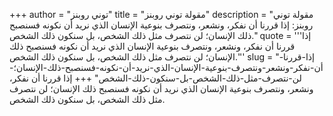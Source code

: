 +++
author = "توني روبنز"
title = "مقولة توني روبنز"
description = "مقولة توني روبنز: إذا قررنا أن نفكر، ونشعر، ونتصرف بنوعية الإنسان الذي نريد أن نكونه فسنصبح ذلك الإنسان؛ لن نتصرف مثل ذلك الشخص، بل سنكون ذلك الشخص."
quote = '''إذا قررنا أن نفكر، ونشعر، ونتصرف بنوعية الإنسان الذي نريد أن نكونه فسنصبح ذلك الإنسان؛ لن نتصرف مثل ذلك الشخص، بل سنكون ذلك الشخص.'''
slug = "إذا-قررنا-أن-نفكر-ونشعر-ونتصرف-بنوعية-الإنسان-الذي-نريد-أن-نكونه-فسنصبح-ذلك-الإنسان؛-لن-نتصرف-مثل-ذلك-الشخص-بل-سنكون-ذلك-الشخص"
+++
إذا قررنا أن نفكر، ونشعر، ونتصرف بنوعية الإنسان الذي نريد أن نكونه فسنصبح ذلك الإنسان؛ لن نتصرف مثل ذلك الشخص، بل سنكون ذلك الشخص.
